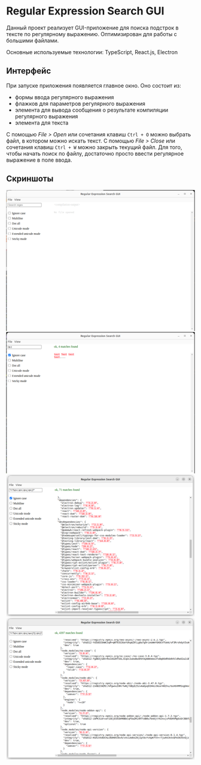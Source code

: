 # Regular Expression Search GUI

Данный проект реализует GUI-приложение для поиска подстрок в тексте по регулярному выражению. Оптимизирован для работы с большими файлами.

Основные используемые технологии: TypeScript, React.js, Electron

## Интерфейс

При запуске приложения появляется главное окно. Оно состоит из:
- формы ввода регулярного выражения
- флажков для параметров регулярного выражения
- элемента для вывода сообщения о результате компиляции регулярного выражения
- элемента для текста

С помощью *File > Open* или сочетания клавиш `Ctrl + O` можно выбрать файл, в котором можно искать текст.
С помощью *File > Close* или сочетания клавиш `Ctrl + W` можно закрыть текущий файл.
Для того, чтобы начать поиск по файлу, достаточно просто ввести регулярное выражение в поле ввода.

## Скриншоты

![](/pics/1.png)
![](/pics/2.png)
![](/pics/3.png)
![](/pics/4.png)
